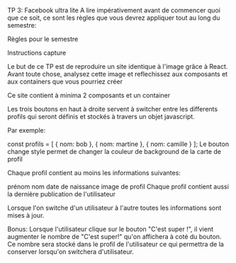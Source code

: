 TP 3: Facebook ultra lite
A lire impérativement avant de commencer quoi que ce soit, ce sont les règles que vous devrez appliquer tout au long du semestre:

Règles pour le semestre

Instructions
capture

Le but de ce TP est de reproduire un site identique à l'image grâce à React. Avant toute chose, analysez cette image et reflechissez aux composants et aux containers que vous pourriez créer

Ce site contient à minima 2 composants et un container

Les trois boutons en haut à droite servent à switcher entre les differents profils qui seront définis et stockés à travers un objet javascript.

Par exemple:

const profils = [
  {
    nom: bob
  },
  {
    nom: martine
  },
  {
    nom: camille
  }
];
Le bouton change style permet de changer la couleur de background de la carte de profil

Chaque profil contient au moins les informations suivantes:

prénom
nom
date de naissance
image de profil
Chaque profil contient aussi la dernière publication de l'utilisateur

Lorsque l'on switche d'un utilisateur à l'autre toutes les informations sont mises à jour.

Bonus:
Lorsque l'utilisateur clique sur le bouton "C'est super !", il vient augmenter le nombre de "C'est super!" qu'on affichera à coté du bouton. Ce nombre sera stocké dans le profil de l'utilisateur ce qui permettra de la conserver lorsqu'on switchera d'utilisateur.